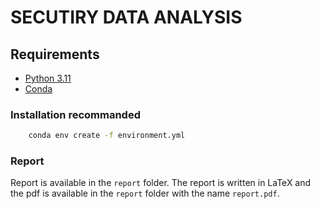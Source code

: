 # SECUTIRY DATA ANALYSIS

## Requirements  
- [Python 3.11](https://www.python.org/downloads/release/python-31110/)
- [Conda](https://docs.anaconda.com/miniconda/) 

### Installation recommanded

```bash
    conda env create -f environment.yml
```
### Report

Report is available in the `report` folder. The report is written in LaTeX and the pdf is available in the `report` folder with the name `report.pdf`.
